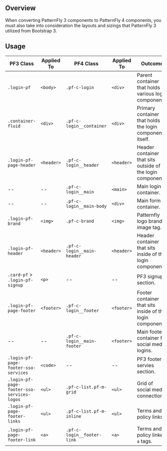 ## Overview

When converting PatternFly 3 components to PatternFly 4 components, you must also take into consideration the layouts and sizings that PatternFly 3 utilized from Bootstrap 3.

## Usage

| PF3 Class | Applied To | PF4 Class | Applied To | Outcome |
| -- | -- | -- | -- | -- |
| `.login-pf` | `<body>` | `.pf-c-login` | `<div>` | Parent container that holds various login components. |
| `.container-fluid`| `<div>` | `.pf-c-login__container`| `<div>` | Primary container that holds the login component itself. |
| `.login-pf-page-header` | `<header>` |`.pf-c-login__header` | `<header>` | Header container that sits outside of the login component. |
| -- | -- | `.pf-c-login__main` | `<main>` | Main login container. |
| -- | -- | `.pf-c-login__main-body` | `<div>` | Main form container. |
| `.login-pf-brand`| `<img>` | `.pf-c-brand` | `<img>` | Patternfly logo brand image tag. |
| `.login-pf-header` | `<header>` | `.pf-c-login__main-header` | `<header>` | Header container that sits inside of the login component. |
| `.card-pf` > `.login-pf-signup` | `<p>` | -- | -- | PF3 signup section. |
| `.login-pf-page-footer` | `<footer>` | `.pf-c-login__footer` | `<footer>` | Footer container that sits inside of the login component |
| -- | -- | `.pf-c-login__main-footer` | `<footer>` | Main footer container for social media logins. |
| `.login-pf-page-footer-sso-services` | `<code>` | -- | -- | PF3 footer servies section. |
| `.login-pf-page-footer-sso-services-logos` | `<ul>` | `.pf-c-list.pf-m-grid` | `<ul>` | Grid of social media connections. |
| `.login-pf-page-footer-links`| `<ul>` | `.pf-c-list.pf-m-inline`| `<ul>` | Terms and policy links. |
| `.login-pf-page-footer-link`| `<a>` | `.pf-c-login__footer-link `| `<a>` | Terms and policy linked `a` tags. |
